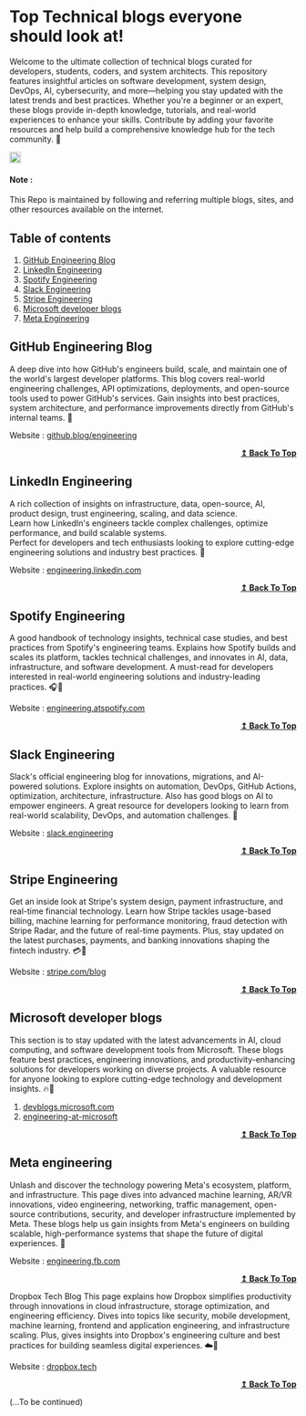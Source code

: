 # Top Technical blogs everyone should look at!

Welcome to the ultimate collection of technical blogs curated for developers, students, coders, and system architects.
This repository features insightful articles on software development, system design, DevOps, AI, cybersecurity, and more—helping you stay updated with the latest trends and best practices.
Whether you're a beginner or an expert, these blogs provide in-depth knowledge, tutorials, and real-world experiences to enhance your skills.
Contribute by adding your favorite resources and help build a comprehensive knowledge hub for the tech community. 🚀

[<img src="https://api.gitsponsors.com/api/badge/img?id=929796027" height="20">](https://api.gitsponsors.com/api/badge/link?p=NebzDrGkM8oxwbQDrfW/VsphajAes+eADbU/C/JBNqhNKjffUe+EckLxBFbeRe0foPhf3z5tmZtPDaYWFnYHFQ==)  

#### Note :
This Repo is maintained by following and referring multiple blogs, sites, and other resources available on the internet.  

## Table of contents

1. [GitHub Engineering Blog](#GitHub-Engineering-Blog)
2. [LinkedIn Engineering](#linkedin-engineering)
3. [Spotify Engineering](#spotify-engineering)
4. [Slack Engineering](#slack-engineering)
5. [Stripe Engineering](#stripe-engineering)
6. [Microsoft developer blogs](#microsoft-developer-blogs)
7. [Meta Engineering](#meta-engineering)


## GitHub Engineering Blog
A deep dive into how GitHub's engineers build, scale, and maintain one of the world's largest developer platforms.
This blog covers real-world engineering challenges, API optimizations, deployments, and open-source tools used to power GitHub's services.
Gain insights into best practices, system architecture, and performance improvements directly from GitHub's internal teams. 🚀

Website : [github.blog/engineering](https://github.blog/engineering?ref=sachin-source/Top-technical-blogs-which-everyone-should-look)

<div align="right">
  <b><a href="#table-of-contents">↥ Back To Top</a></b>
</div>  

## LinkedIn Engineering
A rich collection of insights on infrastructure, data, open-source, AI, product design, trust engineering, scaling, and data science.  
Learn how LinkedIn's engineers tackle complex challenges, optimize performance, and build scalable systems.  
Perfect for developers and tech enthusiasts looking to explore cutting-edge engineering solutions and industry best practices. 🚀

Website : [engineering.linkedin.com](https://engineering.linkedin.com?ref=sachin-source/Top-technical-blogs-which-everyone-should-look)

<div align="right">
  <b><a href="#table-of-contents">↥ Back To Top</a></b>
</div>  

## Spotify Engineering
A good handbook of technology insights, technical case studies, and best practices from Spotify's engineering teams.
Explains how Spotify builds and scales its platform, tackles technical challenges, and innovates in AI, data, infrastructure, and software development.
A must-read for developers interested in real-world engineering solutions and industry-leading practices. 🎧🚀

Website : [engineering.atspotify.com](https://engineering.atspotify.com?ref=sachin-source/Top-technical-blogs-which-everyone-should-look)

<div align="right">
  <b><a href="#table-of-contents">↥ Back To Top</a></b>
</div> 

## Slack Engineering
Slack's official engineering blog for innovations, migrations, and AI-powered solutions.
Explore insights on automation, DevOps, GitHub Actions, optimization, architecture, infrastructure.
Also has good blogs on AI to empower engineers.
A great resource for developers looking to learn from real-world scalability, DevOps, and automation challenges. 🚀  


Website : [slack.engineering](https://slack.engineering?ref=sachin-source/Top-technical-blogs-which-everyone-should-look)

<div align="right">
  <b><a href="#table-of-contents">↥ Back To Top</a></b>
</div>

## Stripe Engineering
Get an inside look at Stripe's system design, payment infrastructure, and real-time financial technology.
Learn how Stripe tackles usage-based billing, machine learning for performance monitoring, fraud detection with Stripe Radar, and the future of real-time payments.
Plus, stay updated on the latest purchases, payments, and banking innovations shaping the fintech industry. 💳🚀

Website : [stripe.com/blog](https://stripe.com/blog?ref=sachin-source/Top-technical-blogs-which-everyone-should-look)

<div align="right">
  <b><a href="#table-of-contents">↥ Back To Top</a></b>
</div>

## Microsoft developer blogs
This section is to stay updated with the latest advancements in AI, cloud computing, and software development tools from Microsoft.
These blogs feature best practices, engineering innovations, and productivity-enhancing solutions for developers working on diverse projects.
A valuable resource for anyone looking to explore cutting-edge technology and development insights. 🔥🚀

1. [devblogs.microsoft.com](https://devblogs.microsoft.com/?ref=sachin-source/Top-technical-blogs-which-everyone-should-look)  
2. [engineering-at-microsoft](https://devblogs.microsoft.com/engineering-at-microsoft/?ref=sachin-source/Top-technical-blogs-which-everyone-should-look)  

<div align="right">
  <b><a href="#table-of-contents">↥ Back To Top</a></b>
</div>

## Meta engineering
Unlash and discover the technology powering Meta's ecosystem, platform, and infrastructure.
This page dives into advanced machine learning, AR/VR innovations, video engineering, networking, traffic management, open-source contributions, security, and developer infrastructure implemented by Meta.
These blogs help us gain insights from Meta's engineers on building scalable, high-performance systems that shape the future of digital experiences. 🚀

Website : [engineering.fb.com](https://engineering.fb.com/?ref=sachin-source/Top-technical-blogs-which-everyone-should-look)  

<div align="right">
  <b><a href="#table-of-contents">↥ Back To Top</a></b>
</div>

Dropbox Tech Blog
This page explains how Dropbox simplifies productivity through innovations in cloud infrastructure, storage optimization, and engineering efficiency.
Dives into topics like security, mobile development, machine learning, frontend and application engineering, and infrastructure scaling.
Plus, gives insights into Dropbox's engineering culture and best practices for building seamless digital experiences. ☁️🚀

Website : [dropbox.tech](https://dropbox.tech/?ref=sachin-source/Top-technical-blogs-which-everyone-should-look)  

<div align="right">
  <b><a href="#table-of-contents">↥ Back To Top</a></b>
</div>

(...To be continued)